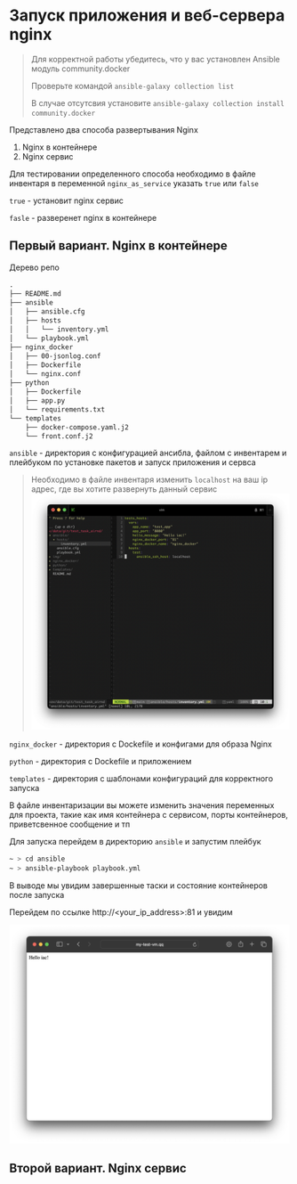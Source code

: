 # Запуск приложения и веб-сервера nginx 

> Для корректной работы убедитесь, что у вас установлен Ansible модуль community.docker
> 
> Проверьте командой `ansible-galaxy collection list`
> 
> В случае отсутсвия установите `ansible-galaxy collection install community.docker`
 

Представлено два способа развертывания Nginx 
1. Nginx в контейнере
2. Nginx сервис 

Для тестировании определенного способа необходимо в файле инвентаря в переменной `nginx_as_service` указать `true` или `false`

`true` - установит nginx сервис 

`fasle` - разверенет nginx в контейнере

## Первый вариант. Nginx в контейнере

Дерево репо 
```
.
├── README.md
├── ansible
│   ├── ansible.cfg
│   ├── hosts
│   │   └── inventory.yml
│   └── playbook.yml
├── nginx_docker
│   ├── 00-jsonlog.conf
│   ├── Dockerfile
│   └── nginx.conf
├── python
│   ├── Dockerfile
│   ├── app.py
│   └── requirements.txt
└── templates
    ├── docker-compose.yaml.j2
    └── front.conf.j2
```

`ansible` - директория с конфигурацией ансибла, файлом с инвентарем и плейбуком по установке пакетов и запуск приложения и сервса

> Необходимо в файле инвентаря изменить `localhost` на ваш ip адрес, где вы хотите развернуть данный сервис
> ![screen1](./img/screen_cli.png)

`nginx_docker` - директория с Dockefile и конфигами для образа Nginx 

`python` - директория с Dockefile и приложением

`templates` - директория с шаблонами конфигураций для корректного запуска 


В файле инвентаризации вы можете изменить значения переменных для проекта, такие как имя контейнера с сервисом, порты контейнеров, приветсвенное сообщение и тп

Для запуска перейдем в директорию `ansible` и запустим плейбук

```bash
~ > cd ansible
~ > ansible-playbook playbook.yml
```

В выводе мы увидим завершенные таски и состояние контейнеров после запуска

Перейдем по ссылке http://<your_ip_address>:81 и увидим

![screen1](./img/screen_browser.png)


## Второй вариант. Nginx сервис

